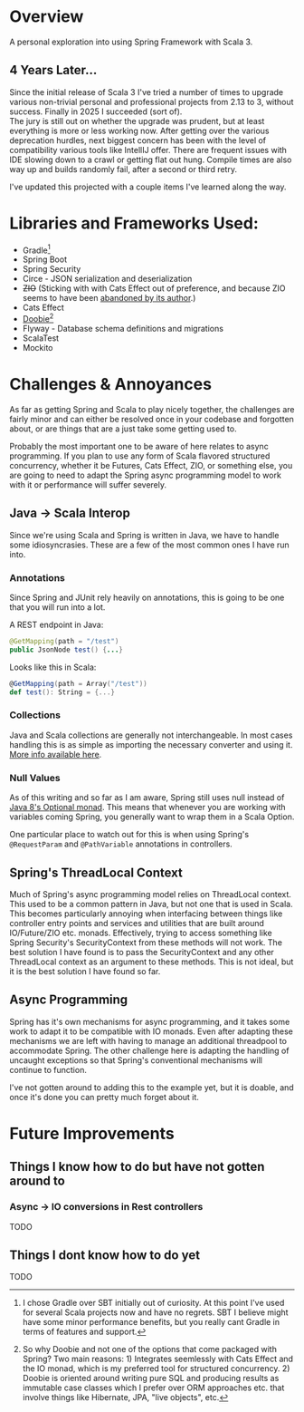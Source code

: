 # Overview
A personal exploration into using Spring Framework with Scala 3.

## 4 Years Later...
Since the initial release of Scala 3 I've tried a number of times to upgrade various 
non-trivial personal and professional projects from 2.13 to 3, without success.  Finally in 2025 I succeeded (sort of).  
The jury is still out on whether the upgrade was prudent,
but at least everything is more or less working now.  After getting over the various deprecation hurdles,
next biggest concern has been with the level of compatibility various tools like IntellIJ offer.
There are frequent issues with IDE slowing down to a crawl or getting flat out hung.  Compile times
are also way up and builds randomly fail, after a second or third retry.  

I've updated this projected with a couple items I've learned along the way.

# Libraries and Frameworks Used:

* Gradle[^1]
* Spring Boot
* Spring Security
* Circe - JSON serialization and deserialization
* ~~ZIO~~ (Sticking with with Cats Effect out of preference, and because ZIO seems to have been [abandoned by its author](https://degoes.net/articles/splendid-scala-journey).)
* Cats Effect
* [Doobie](https://github.com/typelevel/doobie)[^2]
* Flyway - Database schema definitions and migrations
* ScalaTest
* Mockito

[^1]: I chose Gradle over SBT initially out of curiosity.  At this point I've used for several Scala projects now and have no regrets.
SBT I believe might have some minor performance benefits, but you really cant Gradle in terms of features and support.

[^2]: So why Doobie and not one of the options that come packaged with Spring?  Two main reasons: 1) Integrates seemlessly with Cats Effect and the IO monad, which is my
preferred tool for structured concurrency.  2) Doobie is oriented around writing pure SQL and producing results as immutable case classes which I prefer over ORM approaches etc. that involve things like Hibernate, JPA, "live objects", etc.

# Challenges & Annoyances
As far as getting Spring and Scala to play nicely together, the challenges are fairly minor and can either be resolved
once in your codebase and forgotten about, or are things that are a just take some getting used to.

Probably the most important one to be aware of here relates to async programming.  If you plan to use any form of Scala flavored structured concurrency,
whether it be Futures, Cats Effect, ZIO, or something else, you are going to need to adapt the Spring async programming model to work with it or 
performance will suffer severely.

## Java -> Scala Interop
Since we're using Scala and Spring is written in Java, we have to handle some idiosyncrasies.  These are a few of the most
common ones I have run into.

### Annotations
Since Spring and JUnit rely heavily on annotations, this is going to be one that you will run into a lot.

A REST endpoint in Java:
```java
@GetMapping(path = "/test")
public JsonNode test() {...}
```

Looks like this in Scala:
```scala
@GetMapping(path = Array("/test"))
def test(): String = {...}
```

### Collections
Java and Scala collections are generally not interchangeable.  In most cases handling this is as simple
as importing the necessary converter and using it.  [More info available here](https://docs.scala-lang.org/overviews/collections/conversions-between-java-and-scala-collections.html).

### Null Values
As of this writing and so far as I am aware, Spring still uses null instead of [Java 8's Optional monad](https://docs.oracle.com/javase/8/docs/api/java/util/Optional.html).
This means that whenever you are working with variables coming Spring, you generally want to wrap them in a Scala Option.

One particular place to watch out for this is when using Spring's `@RequestParam` and `@PathVariable` annotations in controllers.

## Spring's ThreadLocal Context
Much of Spring's async programming model relies on ThreadLocal context.  This used to be a common pattern in Java, but not one that is used in Scala.
This becomes particularly annoying when interfacing between things like controller entry points and services and utilities that are built
around IO/Future/ZIO etc. monads.  Effectively, trying to access something like Spring Security's SecurityContext from these methods
will not work.  The best solution I have found is to pass the SecurityContext and any other ThreadLocal context as an argument to
these methods.  This is not ideal, but it is the best solution I have found so far.

## Async Programming 
Spring has it's own mechanisms for async programming, and it takes some work to adapt it to be compatible with IO monads.
Even after adapting these mechanisms we are left with having to manage an additional threadpool to accommodate Spring.
The other challenge here is adapting the handling of uncaught exceptions so that Spring's conventional mechanisms will 
continue to function.

I've not gotten around to adding this to the example yet, but it is doable, and once it's done you can pretty much forget
about it.

# Future Improvements
## Things I know how to do but have not gotten around to

### Async -> IO conversions in Rest controllers
TODO

## Things I dont know how to do yet
TODO



